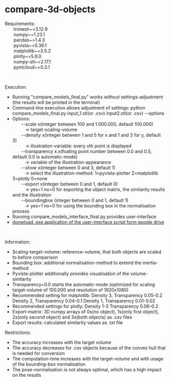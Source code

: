 # compare-3d-objects

Requirements: \
&nbsp;&nbsp;&nbsp;&nbsp;&nbsp;&nbsp; trimesh~=3.12.9 \
&nbsp;&nbsp;&nbsp;&nbsp;&nbsp;&nbsp; numpy~=1.23.1 \
&nbsp;&nbsp;&nbsp;&nbsp;&nbsp;&nbsp; pandas~=1.4.3 \
&nbsp;&nbsp;&nbsp;&nbsp;&nbsp;&nbsp; pyvista~=0.36.1 \
&nbsp;&nbsp;&nbsp;&nbsp;&nbsp;&nbsp; matplotlib~=3.5.2 \
&nbsp;&nbsp;&nbsp;&nbsp;&nbsp;&nbsp; plotly~=5.9.0 \
&nbsp;&nbsp;&nbsp;&nbsp;&nbsp;&nbsp; numpy-stl~=2.17.1 \
&nbsp;&nbsp;&nbsp;&nbsp;&nbsp;&nbsp; pyntcloud~=0.3.1

<br>

Execution:
- Running "compare_models_final.py" works without settings-adjustment (the results will be printed in the terminal)
- Command-line execution allows adjustment of settings: 
  python compare_models_final.py input_1.stl(or .csv) input2.stl(or .csv) --options
- Options: \
&nbsp;&nbsp;&nbsp;&nbsp;&nbsp;&nbsp; --scale x(integer between 100 and 1.000.000, default 100.000) \
&nbsp;&nbsp;&nbsp;&nbsp;&nbsp;&nbsp;&nbsp;&nbsp;&nbsp; -> target-scaling-volume \
&nbsp;&nbsp;&nbsp;&nbsp;&nbsp;&nbsp; --density x(integer between 1 and 5 for x and 1 and 3 for y, default 3) \
&nbsp;&nbsp;&nbsp;&nbsp;&nbsp;&nbsp;&nbsp;&nbsp;&nbsp; -> illustration-variable: every xth point is displayed \
&nbsp;&nbsp;&nbsp;&nbsp;&nbsp;&nbsp; --transparency x.x(foating point number between 0.0 and 0.5, default 0.0 is automatic-mode) \
&nbsp;&nbsp;&nbsp;&nbsp;&nbsp;&nbsp;&nbsp;&nbsp;&nbsp; -> variable of the illustration-appearance \
&nbsp;&nbsp;&nbsp;&nbsp;&nbsp;&nbsp; --show x(integer between 0 and 3, default 1) \
&nbsp;&nbsp;&nbsp;&nbsp;&nbsp;&nbsp;&nbsp;&nbsp;&nbsp; -> select the illustration-method: 1=pyvista-plotter 2=matplotlib 3=plotly 0=none \
&nbsp;&nbsp;&nbsp;&nbsp;&nbsp;&nbsp; --export x(integer between 0 and 1, default 0) \
&nbsp;&nbsp;&nbsp;&nbsp;&nbsp;&nbsp;&nbsp;&nbsp;&nbsp; -> yes=1 no=0 for exporting the object matrix, the similarity results and the illustration \
&nbsp;&nbsp;&nbsp;&nbsp;&nbsp;&nbsp; --boundingbox (integer between 0 and 1, default 1) \
&nbsp;&nbsp;&nbsp;&nbsp;&nbsp;&nbsp;&nbsp;&nbsp;&nbsp; -> yes=1 no=0 for using the bounding box in the normalisation process
- Running compare_models_interface_final.py provides user-interface
- [donwload .exe application of the user-interface script form google drive](https://drive.google.com/file/d/14y_kFhS_WtN7LKfyKwF03NxBgSiKPPL6/view?usp=sharing)

<br>

Information:
- Scaling-target-volume: reference-volume, that both objects are scaled to before comparison 
- Bounding box: additional normalisation-method to extend the inertia-method
- Pyvista-plotter additionally provides visualisation of the volume-similarity
- Transparency=0.0 starts the automatic-mode (optimized for scaling target-volume of 100.000 and resolution of 1920x1080)
- Recommended setting for matplotlib: Density 3, Transparency 0.05-0.2
						  Density 2, Transparency 0.04-0.1
						  Density 1, Transparency 0.01-0.02
- Recommended settings for plotly: Density 1-3
					     Transparency 0.06-0.2
- Export-matrix: 3D numpy arrays of 0s(no object), 1s(only first object), 2s(only second object) and 3s(both objects) as .csv files
- Export results: calculated similarity values as .txt file


Restrictions:
- The accuracy increases with the target volume
- The accuracy decreases for .csv objects because of the convex hull that is needed for conversion
- The computation-time increases with the target-volume and with usage of the bounding-box normalisation
- The pose-normalisation is not always optimal, which has a high impact on the results

